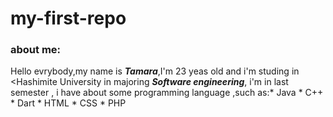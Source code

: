 # my-first-repo
### about me:

Hello evrybody,my name is ***Tamara***,I'm 23 yeas old and i'm studing in <Hashimite University in majoring ***Software engineering***,
i'm in last semester , i have about some programming language ,such as:* Java * C++ * Dart * HTML * CSS * PHP 



